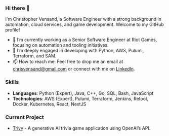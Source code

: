 ### Hi there 👋

I'm Christopher Vensand, a Software Engineer with a strong background in automation, cloud services, and game development. Welcome to my GitHub profile!

- 🔭 I’m currently working as a Senior Software Engineer at Riot Games, focusing on automation and tooling initiatives.
- 🌱 I’m deeply engaged in developing with Python, AWS, Pulumi, Terraform, and SAM.
- 📫 How to reach me: Feel free to drop me an email at chrisvensand@gmail.com or connect with me on [LinkedIn](https://linkedin.com/in/chrisvensand).

### Skills
- **Languages**: Python (Expert), Java, C++, Go, SQL, Bash, JavaScript
- **Technologies**: AWS (Expert), Pulumi, Terraform, Jenkins, Retool, Docker, Kubernetes, React, NextJS

### Current Project
- [Trivy](https://trivy.fun) - A generative AI trivia game application using OpenAI’s API.
